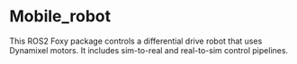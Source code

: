 # Mobile_robot
This ROS2 Foxy package controls a differential drive robot that uses Dynamixel motors. It includes sim-to-real and real-to-sim control pipelines.
